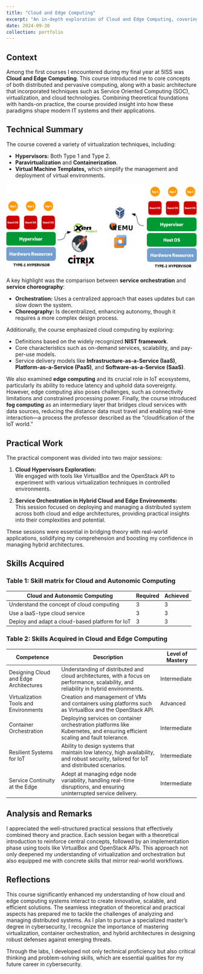 ```yaml
---
title: "Cloud and Edge Computing"
excerpt: "An in-depth exploration of Cloud and Edge Computing, covering virtualization techniques, service orchestration, cloud and edge architectures, and practical applications in hybrid environments."
date: 2024-09-30
collection: portfolio
---
```


## Context

Among the first courses I encountered during my final year at 5ISS was **Cloud and Edge Computing**. This course introduced me to core concepts of both distributed and pervasive computing, along with a basic architecture that incorporated techniques such as Service Oriented Computing (SOC), virtualization, and cloud technologies. Combining theoretical foundations with hands-on practice, the course provided insight into how these paradigms shape modern IT systems and their applications.

## Technical Summary

The course covered a variety of virtualization techniques, including:

- **Hypervisors:** Both Type 1 and Type 2.
- **Paravirtualization** and **Containerization**.
- **Virtual Machine Templates,** which simplify the management and deployment of virtual environments.

![Type 1 vs Type 2 hypervisors](/images/types_hypervisors.png)


A key highlight was the comparison between **service orchestration** and **service choreography**:

- **Orchestration:** Uses a centralized approach that eases updates but can slow down the system.
- **Choreography:** Is decentralized, enhancing autonomy, though it requires a more complex design process.

Additionally, the course emphasized cloud computing by exploring:

- Definitions based on the widely recognized **NIST framework**.
- Core characteristics such as on-demand services, scalability, and pay-per-use models.
- Service delivery models like **Infrastructure-as-a-Service (IaaS)**, **Platform-as-a-Service (PaaS)**, and **Software-as-a-Service (SaaS)**.

We also examined **edge computing** and its crucial role in IoT ecosystems, particularly its ability to reduce latency and uphold data sovereignty. However, edge computing also poses challenges, such as connectivity limitations and constrained processing power. Finally, the course introduced **fog computing** as an intermediary layer that bridges cloud services with data sources, reducing the distance data must travel and enabling real-time interaction—a process the professor described as the “cloudification of the IoT world.”

## Practical Work

The practical component was divided into two major sessions:

1. **Cloud Hypervisors Exploration:**  
   We engaged with tools like VirtualBox and the OpenStack API to experiment with various virtualization techniques in controlled environments.

2. **Service Orchestration in Hybrid Cloud and Edge Environments:**  
   This session focused on deploying and managing a distributed system across both cloud and edge architectures, providing practical insights into their complexities and potential.

These sessions were essential in bridging theory with real-world applications, solidifying my comprehension and boosting my confidence in managing hybrid architectures.

## Skills Acquired

### Table 1: Skill matrix for Cloud and Autonomic Computing

| Cloud and Autonomic Computing                                    | Required | Achieved |
|------------------------------------------------------------------|----------|----------|
| Understand the concept of cloud computing                        | 3        | 3        |
| Use a IaaS-type cloud service                                      | 3        | 3        |
| Deploy and adapt a cloud-based platform for IoT                    | 3        | 3        |

### Table 2: Skills Acquired in Cloud and Edge Computing

| Competence                           | Description                                                                                                                                         | Level of Mastery |
|--------------------------------------|-----------------------------------------------------------------------------------------------------------------------------------------------------|------------------|
| Designing Cloud and Edge Architectures | Understanding of distributed and cloud architectures, with a focus on performance, scalability, and reliability in hybrid environments.            | Intermediate     |
| Virtualization Tools and Environments  | Creation and management of VMs and containers using platforms such as VirtualBox and the OpenStack API.                                             | Advanced         |
| Container Orchestration                | Deploying services on container orchestration platforms like Kubernetes, and ensuring efficient scaling and fault tolerance.                         | Intermediate     |
| Resilient Systems for IoT              | Ability to design systems that maintain low latency, high availability, and robust security, tailored for IoT and distributed scenarios.            | Intermediate     |
| Service Continuity at the Edge         | Adept at managing edge node variability, handling real-time disruptions, and ensuring uninterrupted service delivery.                               | Intermediate     |

## Analysis and Remarks

I appreciated the well-structured practical sessions that effectively combined theory and practice. Each session began with a theoretical introduction to reinforce central concepts, followed by an implementation phase using tools like VirtualBox and OpenStack APIs. This approach not only deepened my understanding of virtualization and orchestration but also equipped me with concrete skills that mirror real-world workflows.

## Reflections

This course significantly enhanced my understanding of how cloud and edge computing systems interact to create innovative, scalable, and efficient solutions. The seamless integration of theoretical and practical aspects has prepared me to tackle the challenges of analyzing and managing distributed systems. As I plan to pursue a specialized master’s degree in cybersecurity, I recognize the importance of mastering virtualization, container orchestration, and hybrid architectures in designing robust defenses against emerging threats.

Through the labs, I developed not only technical proficiency but also critical thinking and problem-solving skills, which are essential qualities for my future career in cybersecurity.
